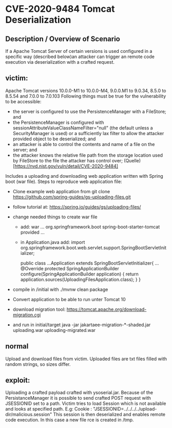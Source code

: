 # CVE-2020-9484 Tomcat Deserialization

## Description / Overview of Scenario

If a Apache Tomcat Server of certain versions is used configured in a specific way (described below)an attacker can trigger an remote code execution via deserialization with a crafted request.

## victim:

Apache Tomcat versions 10.0.0-M1 to 10.0.0-M4, 9.0.0.M1 to 9.0.34, 8.5.0 to 8.5.54 and 7.0.0 to 7.0.103
Following things must be true for the vulnerability to be accessible:
* the server is configured to use the PersistenceManager with a FileStore; and
* the PersistenceManager is configured with sessionAttributeValueClassNameFilter="null" (the default unless a SecurityManager is used) or a sufficiently lax filter to allow the attacker provided object to be deserialized; and
* an attacker is able to control the contents and name of a file on the server; and
* the attacker knows the relative file path from the storage location used by FileStore to the file the attacker has control over;
    (Quelle)[https://nvd.nist.gov/vuln/detail/CVE-2020-9484]

Includes a uploading and downloading web application written with Spring boot (war file).
Steps to reproduce web application file:

* Clone example web application from 
    git clone https://github.com/spring-guides/gs-uploading-files.git
* follow tutorial at: https://spring.io/guides/gs/uploading-files/

* change needed things to create war file
    * add:
        <packaging>war</packaging>
        <dependencies>
            ...
            <dependency>
               <groupId>org.springframework.boot</groupId>
               <artifactId>spring-boot-starter-tomcat</artifactId>
               <scope>provided</scope>
           </dependency>
           ...
        </dependencies>
   *  in Application.java add:
        import org.springframework.boot.web.servlet.support.SpringBootServletInitializer;

        public class ...Application extends SpringBootServletInitializer{
            ...
            @Override
            protected SpringApplicationBuilder configure(SpringApplicationBuilder application) {
                 return application.sources(UploadingFilesApplication.class);
            }
        }

* compile in /initial with ./mvnw clean package

* Convert application to be able to run unter Tomcat 10

* download migration tool: https://tomcat.apache.org/download-migration.cgi
* and run in initial/target
    java -jar jakartaee-migration-*-shaded.jar uploading.war uploading-migrated.war 

## normal
Upload and download files from victim.
Uploaded files are txt files filled with random strings, so sizes differ.

## exploit:

Uploading a crafted payload crafted with ysoserial.jar. 
Because of the PersistanceManager it is possible to send crafted POST request with JSESSIONID set to a path.
Victim tries to load Session which is not available and looks at specified path.
E.g: 
    Cookie : "JSESSIONID=../../../../upload-dir/malicious.session"
This session is then deserialized and enables remote code execution.
In this case a new file rce is created in /tmp.


